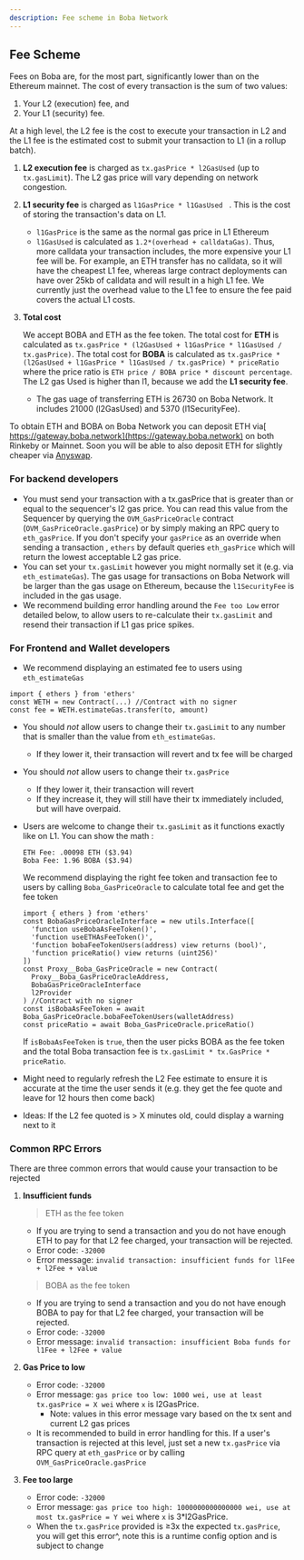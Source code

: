 ```yaml
---
description: Fee scheme in Boba Network
---
```


## Fee Scheme

Fees on Boba are, for the most part, significantly lower than on the Ethereum mainnet. The cost of every transaction is the sum of two values:

1. Your L2 \(execution\) fee, and
2. Your L1 \(security\) fee.

At a high level, the L2 fee is the cost to execute your transaction in L2 and the L1 fee is the estimated cost to submit your transaction to L1 \(in a rollup batch\).

1. **L2 execution fee** is charged as `tx.gasPrice * l2GasUsed` \(up to `tx.gasLimit`\). The L2 gas price will vary depending on network congestion.

2. **L1 security fee** is charged as `l1GasPrice * l1GasUsed ` . This is the cost of storing the transaction's data on L1.
   * `l1GasPrice` is the same as the normal gas price in L1 Ethereum
   * `l1GasUsed` is calculated as `1.2*(overhead + calldataGas)`. Thus, more calldata your transaction includes, the more expensive your L1 fee will be. For example, an ETH transfer has no calldata, so it will have the cheapest L1 fee, whereas large contract deployments can have over 25kb of calldata and will result in a high L1 fee. We currently just the overhead value to the L1 fee to ensure the fee paid covers the actual L1 costs.

3. **Total cost** 

   We accept BOBA and ETH as the fee token. The total cost for **ETH** is calculated as `tx.gasPrice * (l2GasUsed + l1GasPrice * l1GasUsed / tx.gasPrice)`. The total cost for **BOBA** is calculated as `tx.gasPrice * (l2GasUsed + l1GasPrice * l1GasUsed / tx.gasPrice) * priceRatio` where the price ratio is `ETH price / BOBA price * discount percentage`. The L2 gas Used is higher than l1, because we add the **L1 security fee**.

   * The gas uage of transferring ETH is 26730 on Boba Network. It includes 21000 (l2GasUsed) and 5370 (l1SecurityFee).

To obtain ETH and BOBA on Boba Network you can deposit ETH via[ https://gateway.boba.network](https://gateway.boba.network) on both Rinkeby or Mainnet. Soon you will be able to also deposit ETH for slightly cheaper via [Anyswap](https://anyswap.exchange/#/router).

### For backend developers

* You must send your transaction with a tx.gasPrice that is greater than or equal to the sequencer's l2 gas price. You can read this value from the Sequencer by querying the `OVM_GasPriceOracle` contract (`OVM_GasPriceOracle.gasPrice`) or by simply making an RPC query to `eth_gasPrice`. If you don't specify your `gasPrice` as an override when sending a transaction , `ethers` by default queries `eth_gasPrice` which will return the lowest acceptable L2 gas price.
* You can set your `tx.gasLimit` however you might normally set it (e.g. via `eth_estimateGas`). The gas usage for transactions on Boba Network will be larger than the gas usage on Ethereum, because the `l1SecurityFee` is included in the gas usage.
* We recommend building error handling around the `Fee too Low` error detailed below, to allow users to re-calculate their `tx.gasLimit` and resend their transaction if L1 gas price spikes.

### For Frontend and Wallet developers

* We recommend displaying an estimated fee to users using `eth_estimateGas`

```solidity
import { ethers } from 'ethers'
const WETH = new Contract(...) //Contract with no signer
const fee = WETH.estimateGas.transfer(to, amount)
```

* You should *not* allow users to change their `tx.gasLimit` to any number that is smaller than the value from `eth_estimateGas`.
  * If they lower it, their transaction will revert and tx fee will be charged

* You should _not_ allow users to change their `tx.gasPrice`

  * If they lower it, their transaction will revert
  * If they increase it, they will still have their tx immediately included, but will have overpaid.

* Users are welcome to change their `tx.gasLimit` as it functions exactly like on L1. You can show the math :

  ```
  ETH Fee: .00098 ETH ($3.94)
  Boba Fee: 1.96 BOBA ($3.94)
  ```

  We recommend displaying the right fee token and transaction fee to users by calling `Boba_GasPriceOracle` to calculate total fee and get the fee token

  ```solidity
  import { ethers } from 'ethers'
  const BobaGasPriceOracleInterface = new utils.Interface([
    'function useBobaAsFeeToken()',
    'function useETHAsFeeToken()',
    'function bobaFeeTokenUsers(address) view returns (bool)',
    'function priceRatio() view returns (uint256)'
  ])
  const Proxy__Boba_GasPriceOracle = new Contract(
  	Proxy__Boba_GasPriceOracleAddress,
  	BobaGasPriceOracleInterface
  	l2Provider
  ) //Contract with no signer
  const isBobaAsFeeToken = await Boba_GasPriceOracle.bobaFeeTokenUsers(walletAddress)
  const priceRatio = await Boba_GasPriceOracle.priceRatio()
  ```

  If `isBobaAsFeeToken` is `true`, then the user picks BOBA as the fee token and the total Boba transaction fee is `tx.gasLimit * tx.GasPrice * priceRatio`. 

* Might need to regularly refresh the L2 Fee estimate to ensure it is accurate at the time the user sends it (e.g. they get the fee quote and leave for 12 hours then come back)

* Ideas: If the L2 fee quoted is > X minutes old, could display a warning next to it

### Common RPC Errors

There are three common errors that would cause your transaction to be rejected

1. **Insufficient funds**

   > ETH as the fee token

   * If you are trying to send a transaction and you do not have enough ETH to pay for that L2 fee charged, your transaction will be rejected.
   * Error code: `-32000`
   * Error message: `invalid transaction: insufficient funds for l1Fee + l2Fee + value`

   > BOBA as the fee token

   * If you are trying to send a transaction and you do not have enough BOBA to pay for that L2 fee charged, your transaction will be rejected.
   * Error code: `-32000`
   * Error message: `invalid transaction: insufficient Boba funds for l1Fee + l2Fee + value`

2. **Gas Price to low**

   * Error code: `-32000`
   * Error message: `gas price too low: 1000 wei, use at least tx.gasPrice = X wei` where `x` is l2GasPrice.
     * Note: values in this error message vary based on the tx sent and current L2 gas prices
   * It is recommended to build in error handling for this. If a user's transaction is rejected at this level, just set a new `tx.gasPrice` via RPC query at `eth_gasPrice` or by calling `OVM_GasPriceOracle.gasPrice`

3. **Fee too large**
   * Error code: `-32000`
   * Error message: `gas price too high: 1000000000000000 wei, use at most tx.gasPrice = Y wei` where `x` is 3\*l2GasPrice.
   * When the `tx.gasPrice` provided is ≥3x the expected `tx.gasPrice`, you will get this error^, note this is a runtime config option and is subject to change
